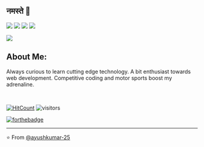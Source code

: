 ## नमस्ते 🙏
[![](https://img.shields.io/badge/LinkedIn-ayushkumar25-blue)](https://www.linkedin.com/in/ayushkumar25/)
[![](https://img.shields.io/badge/Gmail-ayush2608%40gmail.com-red)](mailto:ayush2608@gmail.com)
[![](https://img.shields.io/badge/Telegram-%40ayushkumar__25-blue)](https://t.me/ayushkumar_25)
[![](https://img.shields.io/badge/HackerRank-ayushkumar__25-brightgreen)](https://www.hackerrank.com/ayushkumar_25)

![](https://github.com/ayushkumar-25/ayushkumar-25/blob/master/aboutMe.png)

## About Me:
Always curious to learn cutting edge technology. A bit enthusiast towards web development. Competitive coding and motor sports boost my adrenaline. <br>
<!-- Here is my [Resume](https://drive.google.com/file/d/1rze3ob-AbIvtzk34nXXwQv3cYj9N76mS/view?usp=sharing). --> <br>
[![HitCount](http://hits.dwyl.com/ayushkumar-25/ayushkumar-25/ayushkumar-25.svg)](http://hits.dwyl.com/ayushkumar-25/ayushkumar-25/ayushkumar-25)
![visitors](https://visitor-badge.glitch.me/badge?page_id=ayushkumar-25.ayushkumar-25) <br>

[![forthebadge](https://forthebadge.com/images/badges/built-with-love.svg)](https://forthebadge.com)

---

⭐️ From [@ayushkumar-25](https://github.com/ayushkumar-25)



<!-- TO make screenshot of your code, copy below link:  
https://carbon.now.sh/ -->



<!--
**ayushkumar-25/ayushkumar-25** is a ✨ _special_ ✨ repository because its `README.md` (this file) appears on your GitHub profile.

Here are some ideas to get you started:

- 🔭 I’m currently working on ...
- 🌱 I’m currently learning ...
- 👯 I’m looking to collaborate on ...
- 🤔 I’m looking for help with ...
- 💬 Ask me about ...
- 📫 How to reach me: ...
- 😄 Pronouns: ...
- ⚡ Fun fact: ...
-->


